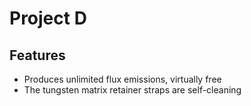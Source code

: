 # Project D

## Features

* Produces unlimited flux emissions, virtually free
* The tungsten matrix retainer straps are self-cleaning
